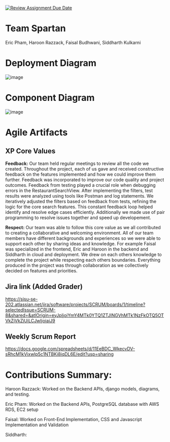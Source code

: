 [![Review Assignment Due Date](https://classroom.github.com/assets/deadline-readme-button-22041afd0340ce965d47ae6ef1cefeee28c7c493a6346c4f15d667ab976d596c.svg)](https://classroom.github.com/a/nqsiO_r4)

# Team Spartan
Eric Pham, Haroon Razzack, Faisal Budhwani, Siddharth Kulkarni

# Deployment Diagram
![image](https://github.com/user-attachments/assets/d7c9478f-9205-497d-bef9-091ff2e9f485)

# Component Diagram
![image](https://github.com/user-attachments/assets/de88258e-0193-40b4-96fa-75495f29b2b0)

# Agile Artifacts

## XP Core Values
**Feedback:**
Our team held regular meetings to review all the code we created. Throughout the project, each of us gave and received constructive feedback on the features implemented and how we could improve them further. Feedback was incorporated to improve our code quality and project outcomes. Feedback from testing played a crucial role when debugging errors in the RestaurantSearchView. After implementing the filters, test results were analyzed using tools like Postman and log statements. We iteratively adjusted the filters based on feedback from tests, refining the logic for the core search features. This constant feedback loop helped identify and resolve edge cases efficiently. Additionally we made use of pair programming to resolve issues together and speed up developement.

**Respect:**
Our team was able to follow this core value as we all contributed to creating a collaborative and welcoming environment. All of our team members have different backgrounds and experiences so we were able to support each other by sharing ideas and knowledge. For example Faisal was specialized in the frontend, Eric and Haroon in the backend and Siddharth in cloud and deployment. We drew on each others knowledge to complete the project while respecting each others boundaries. Everything produced in the project was through collaboration as we collectively decided on features and priorities.


## Jira link (Added Grader) 
https://sjsu-se-202.atlassian.net/jira/software/projects/SCRUM/boards/1/timeline?selectedIssue=SCRUM-8&shared=&atlOrigin=eyJpIjoiYmY4MTk0YTQ1ZTJlNGVhMTk1NzFkOTQ5OTVkZjVkZjUiLCJwIjoiaiJ9
## Weekly Scrum Report 
https://docs.google.com/spreadsheets/d/11EeBDC_WkecvDV-sRhcM1kVixwlp5c1NTBKi8iqDL6E/edit?usp=sharing


# Contributions Summary:
Haroon Razzack: Worked on the Backend APIs, django models, diagrams, and testing. 

Eric Pham: Worked on the Backend APIs, PostgreSQL database with AWS RDS, EC2 setup

Faisal: Worked on Front-End Implementation, CSS and Javascript Implementation and Validation

Siddharth:


